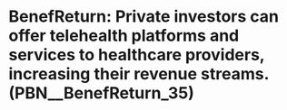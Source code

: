 # BenefReturn: __Private investors can offer telehealth platforms and services to healthcare providers, increasing their revenue streams.__ (PBN__BenefReturn_35)

